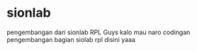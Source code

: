 # sionlab
pengembangan dari sionlab RPL
Guys kalo mau naro codingan pengembangan bagian siolab rpl disini yaaa 
